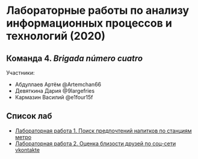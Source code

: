 # Лабораторные работы по анализу информационных процессов и технологий (2020)

## Команда 4. *Brigada número cuatro*
Участники: 
- Абдуллаев Артём @Artemchan66
- Девяткина Дария @9largefries
- Кармазин Василий @e1four15f

## Список лаб
- [Лабораторная работа 1. Поиск предпочтений напитков по станциям метро](lab1)
- [Лабораторная работа 2. Оценка близости друзей по соц-сети vkontakte](lab2)
